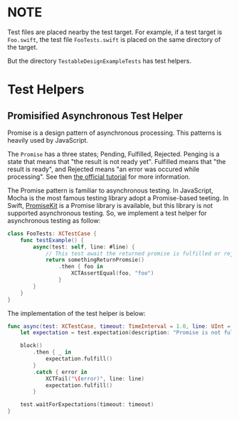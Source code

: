 NOTE
====

Test files are placed nearby the test target.
For example, if a test target is `Foo.swift`, the test file `FooTests.swift` is placed on the same directory of the target.

But the directory `TestableDesignExampleTests` has test helpers.


Test Helpers
============

Promisified Asynchronous Test Helper
------------------------------------

Promise is a design pattern of asynchronous processing.
This patterns is heavily used by JavaScript.

The `Promise` has a three states; Pending, Fulfilled, Rejected.
Penging is a state that means that "the result is not ready yet".
Fulfilled means that "the result is ready", and Rejected means "an error was occured while processing".
See then [the official tutorial](https://github.com/mxcl/PromiseKit/blob/master/Documentation/CommonPatterns.md) for more information.

The Promise pattern is familiar to asynchronous testing.
In JavaScript, Mocha is the most famous testing library adopt a Promise-based teeting.
In Swift, [PromiseKit](https://github.com/mxcl/PromiseKit) is a Promise library is available, but this library is not supported asynchronous testing.
So, we implement a test helper for asynchronous testing as follow:

```swift
class FooTests: XCTestCase {
    func testExample() {
        async(test: self, line: #line) {
            // This test await the returned promise is fulfilled or rejected.
            return somethingReturnPromsie()
                .then { foo in
                    XCTAssertEqual(foo, "foo")
                }
        }
    }
}
```

The implementation of the test helper is below:

```swift
func async(test: XCTestCase, timeout: TimeInterval = 1.0, line: UInt = #line, _ block: @escaping () -> Promise<Void>) {
    let expectation = test.expectation(description: "Promise is not fulfilled.")

    block()
        .then { _ in
            expectation.fulfill()
        }
        .catch { error in
            XCTFail("\(error)", line: line)
            expectation.fulfill()
        }

    test.waitForExpectations(timeout: timeout)
}
```
